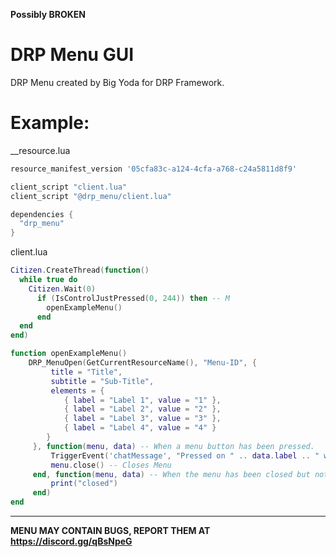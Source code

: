 **Possibly BROKEN**

# DRP Menu GUI

DRP Menu created by Big Yoda for DRP Framework.


# Example:

__resource.lua
```lua
resource_manifest_version '05cfa83c-a124-4cfa-a768-c24a5811d8f9'

client_script "client.lua"
client_script "@drp_menu/client.lua"

dependencies {
  "drp_menu"
}
```

client.lua
```lua
Citizen.CreateThread(function()
  while true do
    Citizen.Wait(0)
      if (IsControlJustPressed(0, 244)) then -- M
        openExampleMenu()
      end
  end
end)

function openExampleMenu()
    DRP_MenuOpen(GetCurrentResourceName(), "Menu-ID", {
         title = "Title",
         subtitle = "Sub-Title",
         elements = {
            { label = "Label 1", value = "1" },
            { label = "Label 2", value = "2" },
            { label = "Label 3", value = "3" },
            { label = "Label 4", value = "4" }
        }
     }, function(menu, data) -- When a menu button has been pressed.
         TriggerEvent('chatMessage', "Pressed on " .. data.label .. " with value " .. data.value, { 255, 255, 255 })
         menu.close() -- Closes Menu
     end, function(menu, data) -- When the menu has been closed but not hidden.
         print("closed")
     end)
end
```

***
**MENU MAY CONTAIN BUGS, REPORT THEM AT https://discord.gg/qBsNpeG**

